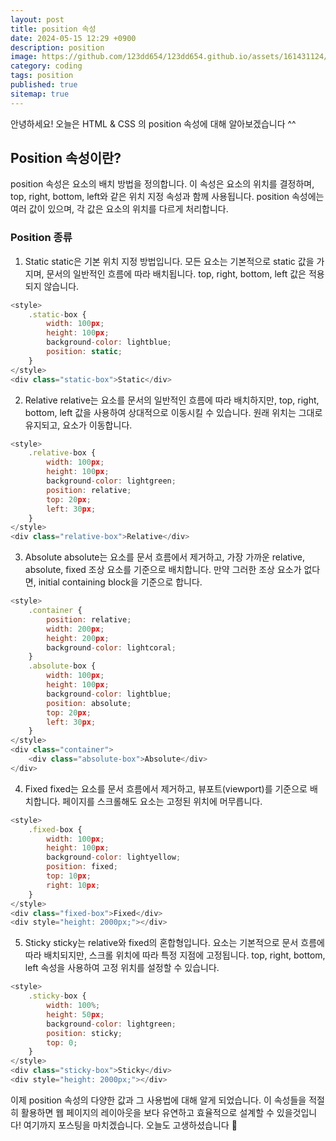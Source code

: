 ```yaml
---
layout: post
title: position 속성
date: 2024-05-15 12:29 +0900
description: position
image: https://github.com/123dd654/123dd654.github.io/assets/161431124/c0d2c6f6-030e-48d8-a796-c1ff3a31b675
category: coding
tags: position
published: true
sitemap: true
---
```


안녕하세요!
오늘은 HTML & CSS 의 position 속성에 대해 알아보겠습니다 ^^

## Position 속성이란?
position 속성은 요소의 배치 방법을 정의합니다.
이 속성은 요소의 위치를 결정하며, top, right, bottom, left와 같은 위치 지정 속성과 함께 사용됩니다.
position 속성에는 여러 값이 있으며, 각 값은 요소의 위치를 다르게 처리합니다.

### Position 종류

1. Static
static은 기본 위치 지정 방법입니다.
모든 요소는 기본적으로 static 값을 가지며, 문서의 일반적인 흐름에 따라 배치됩니다.
top, right, bottom, left 값은 적용되지 않습니다.

````javascript
<style>
    .static-box {
        width: 100px;
        height: 100px;
        background-color: lightblue;
        position: static;
    }
</style>
<div class="static-box">Static</div>
````

2. Relative
relative는 요소를 문서의 일반적인 흐름에 따라 배치하지만, top, right, bottom, left 값을 사용하여 상대적으로 이동시킬 수 있습니다.
원래 위치는 그대로 유지되고, 요소가 이동합니다.


````javascript
<style>
    .relative-box {
        width: 100px;
        height: 100px;
        background-color: lightgreen;
        position: relative;
        top: 20px;
        left: 30px;
    }
</style>
<div class="relative-box">Relative</div>
````

3. Absolute
absolute는 요소를 문서 흐름에서 제거하고, 가장 가까운 relative, absolute, fixed 조상 요소를 기준으로 배치합니다.
만약 그러한 조상 요소가 없다면, initial containing block을 기준으로 합니다.

````javascript
<style>
    .container {
        position: relative;
        width: 200px;
        height: 200px;
        background-color: lightcoral;
    }
    .absolute-box {
        width: 100px;
        height: 100px;
        background-color: lightblue;
        position: absolute;
        top: 20px;
        left: 30px;
    }
</style>
<div class="container">
    <div class="absolute-box">Absolute</div>
</div>
````

4. Fixed
fixed는 요소를 문서 흐름에서 제거하고, 뷰포트(viewport)를 기준으로 배치합니다.
페이지를 스크롤해도 요소는 고정된 위치에 머무릅니다.

````javascript
<style>
    .fixed-box {
        width: 100px;
        height: 100px;
        background-color: lightyellow;
        position: fixed;
        top: 10px;
        right: 10px;
    }
</style>
<div class="fixed-box">Fixed</div>
<div style="height: 2000px;"></div>
````

5. Sticky
sticky는 relative와 fixed의 혼합형입니다.
요소는 기본적으로 문서 흐름에 따라 배치되지만, 스크롤 위치에 따라 특정 지점에 고정됩니다.
top, right, bottom, left 속성을 사용하여 고정 위치를 설정할 수 있습니다.

````javascript
<style>
    .sticky-box {
        width: 100%;
        height: 50px;
        background-color: lightgreen;
        position: sticky;
        top: 0;
    }
</style>
<div class="sticky-box">Sticky</div>
<div style="height: 2000px;"></div>
````

이제 position 속성의 다양한 값과 그 사용법에 대해 알게 되었습니다.
이 속성들을 적절히 활용하면 웹 페이지의 레이아웃을 보다 유연하고 효율적으로 설계할 수 있을것입니다!
여기까지 포스팅을 마치겠습니다.
오늘도 고생하셨습니다 🍞






